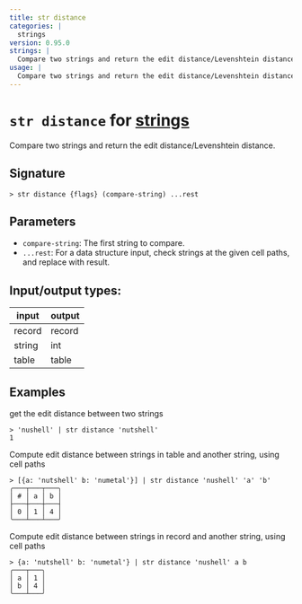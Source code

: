 ```yaml
---
title: str distance
categories: |
  strings
version: 0.95.0
strings: |
  Compare two strings and return the edit distance/Levenshtein distance.
usage: |
  Compare two strings and return the edit distance/Levenshtein distance.
---
```

<!-- This file is automatically generated. Please edit the command in https://github.com/nushell/nushell instead. -->

# `str distance` for [strings](/commands/categories/strings.md)

<div class='command-title'>Compare two strings and return the edit distance&#x2f;Levenshtein distance.</div>

## Signature

```> str distance {flags} (compare-string) ...rest```

## Parameters

 -  `compare-string`: The first string to compare.
 -  `...rest`: For a data structure input, check strings at the given cell paths, and replace with result.


## Input/output types:

| input  | output |
| ------ | ------ |
| record | record |
| string | int    |
| table  | table  |
## Examples

get the edit distance between two strings
```nu
> 'nushell' | str distance 'nutshell'
1
```

Compute edit distance between strings in table and another string, using cell paths
```nu
> [{a: 'nutshell' b: 'numetal'}] | str distance 'nushell' 'a' 'b'
╭───┬───┬───╮
│ # │ a │ b │
├───┼───┼───┤
│ 0 │ 1 │ 4 │
╰───┴───┴───╯

```

Compute edit distance between strings in record and another string, using cell paths
```nu
> {a: 'nutshell' b: 'numetal'} | str distance 'nushell' a b
╭───┬───╮
│ a │ 1 │
│ b │ 4 │
╰───┴───╯
```
